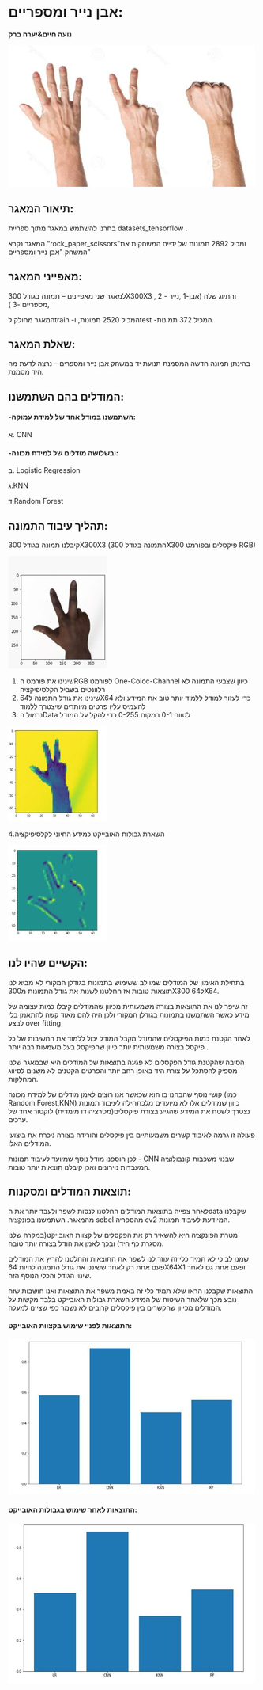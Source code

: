 # אבן נייר ומספריים:
**נועה חיים&יערה ברק**

![](https://github.com/noahaim/Rock-paper-scissors/blob/8279b10dceb399d604562f477734a8ed48b150c0/WhatsApp%20Image%202022-02-11%20at%2009.04.27.jpeg)

## תיאור המאגר:
 בחרנו להשתמש במאגר מתוך ספריית datasets_tensorflow . 
 
 המאגר נקרא "rock_paper_scissors"ומכיל 2892 תמונות של ידיים המשחקות את המשחק "אבן נייר ומספריים" 

## מאפייני המאגר:
 למאגר שני מאפיינים – תמונה בגודל 300X300X3 , והתיוג שלה (אבן-1 ,נייר - 2 ,מספריים -3 )
 
 המאגר מחולק לtrain -המכיל 2520 תמונות, וtest -המכיל 372 תמונות.
 

## שאלת המאגר:
בהינתן תמונה חדשה המסמנת תנועת יד במשחק אבן נייר ומספרים – נרצה לדעת מה היד מסמנת.

## המודלים בהם השתמשנו:


#### -השתמשנו במודל אחד של למידת עמוקה:

א. CNN

#### -ובשלושה מודלים של למידת מכונה:

ב. Logistic Regression

ג.KNN

ד.Random Forest

## תהליך עיבוד התמונה:
 קיבלנו תמונה בגודל 300X300X3 (התמונה בגודל 300X300 פיקסלים ובפורמט RGB)

  ![](https://github.com/noahaim/Rock-paper-scissors/blob/8279b10dceb399d604562f477734a8ed48b150c0/WhatsApp%20Image%202022-02-11%20at%2009.09.59.jpeg)
  
1. שינינו את פורמט הRGB לפורמט One-Coloc-Channel כיוון שצבעי התמונה לא רלוונטים בשביל הקלסיפיקציה 
2. שינינו את גודל התמונה ל64X64 כדי לעזור למודל ללמוד יותר טוב את המידע ולא להעמיס עליו פרטים מיותרים שיצטרך ללמוד
3. נרמול הData לטווח 0-1 במקום 0-255 כדי להקל על המודל 

![](https://github.com/noahaim/Rock-paper-scissors/blob/d53d1ac76021ac7f53b69374b4db796c4b472002/image_after_proccecing.jpeg)

4.השארת גבולות האובייקט כמידע החיוני לקלסיפיקציה

![](https://github.com/noahaim/Rock-paper-scissors/blob/d53d1ac76021ac7f53b69374b4db796c4b472002/image_after_borders.jpeg)

## הקשיים שהיו לנו:
בתחילת האימון של המודלים שמו לב ששימוש בתמונות בגודלן המקורי לא מביא לנו תוצאות טובות אז החלטנו לשנות את גודל התמונות מ300X300 ל64X64.

זה שיפר לנו את התוצאות בצורה משמעותית מכיוון שהמודלים קיבלו כמות עצומה של מידע כאשר השתמשנו בתמונות בגודלן המקורי ולכן היה להם מאוד קשה להתאמן בלי לבצע over fitting

לאחר הקטנת כמות הפיקסלים שהמודל מקבל המודל יכול ללמוד את החשיבות של כל פיקסל בצורה משמעותית יותר כיוון שהפיקסל בעל משמעות רבה יותר .

הסיבה שהקטנת גודל הפקסלים לא פגעה בתוצאות של המודלים היא שבמאגר שלנו מספיק להסתכל על צורת היד באופן רחב יותר והפרטים הקטנים לא משנים לסיווג המחלקות.

קושי נוסף שהבחנו בו הוא שכאשר אנו רוצים לאמן מודלים של למידת מכונה (כמו Random Forest,KNN) כיוון שמודלים אלו לא מיועדים מלכתחילה לעיבוד תמונות נצטרך לשטח את המידע שהגיע בצורת פיקסלים(מטרציה דו מימדית) לוקטור אחד של ערכים.

פעולה זו גרמה לאיבוד קשרים משמעותיים בין פיקסלים והורידה בצורה ניכרת את ביצועי המודלים האלו.

לכן הוספנו מודל נוסף שמיועד לעיבוד תמונות - CNN שבנוי משכבות קונבולוציה המעבדות נוירונים ואכן קיבלנו תוצאות יותר טובות.


## תוצאות המודלים ומסקנות:
לאחר צפייה בתוצאות המודלים החלטנו לנסות לשפר ולעבד יותר את הdata שקבלנו מהמאגר.
השתמשנו בפונקציה sobel מהספריה cv2 המיודעת לעיבוד תמונות.

מטרת הפונקציה היא להשאיר רק את הפקסלים של קצוות האובייקט(במקרה שלנו מסגרת כף היד) ובכך לאמן את הודל בצורה יותר טובה.

שמנו לב כי לא תמיד כלי זה עוזר לנו לשפר את התוצאות והחלטנו להריץ את המודלים פעם אחת רק לאחר ששיננו את גודל התמונה להיות 64X64X1 ופעם אחת גם לאחר שינוי הגודל והכלי הנוסף הזה.

התוצאות שקבלנו הראו שלא תמיד כלי זה באמת משפר את התוצאות ואנו חושבות שזה נובע מכך שלאחר השיטוח של המידע השארת גבולות האובייקט בלבד מקשות על המודלים מכייון שהקשרים בין פיקסלים קרובים לא נשמר כפי שציינו למעלה.

#### התוצאות לפניי שימוש בקצוות האובייקט:



![](https://github.com/noahaim/Rock-paper-scissors/blob/a2973aa04a67c7b012028284ccb1af2ea6612c0e/befor_border_results.jpeg)

#### התוצאות לאחר שימוש בגבולות האובייקט:



![](https://github.com/noahaim/Rock-paper-scissors/blob/a2973aa04a67c7b012028284ccb1af2ea6612c0e/after_borderd_results.jpeg)
